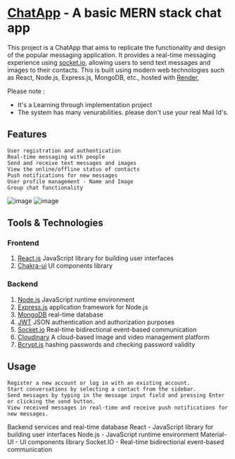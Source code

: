# <a href='https://chatapp-0lue.onrender.com' target='_blank'>ChatApp</a> - A basic MERN stack chat app
 
 This project is a ChatApp that aims to replicate the functionality and design of the popular messaging application. 
 It provides a real-time messaging experience using <a href='https://socket.io/'>socket.io</a>, allowing users to send text messages and images to their contacts.
 This is built using modern web technologies such as React, Node.js, Express.js, MongoDB, etc., hosted with <a href='https://www.render.com/' target='_blank'>Render</a>, 

Please note :
 - It's a Learning through implementation project
 - The system has many venurabilities. please don't use your real Mail Id's.

## Features
    User registration and authentication
    Real-time messaging with people
    Send and receive text messages and images
    View the online/offline status of contacts
    Push notifications for new messages
    User profile management - Name and Image
    Group chat functionality


![image](https://github.com/prakashp282/ChatApp/assets/41587867/1f2c4b08-06c8-402b-ba48-9027bd71e33d)
![image](https://github.com/prakashp282/ChatApp/assets/41587867/f72f57a7-542c-4bb8-8df5-c0d5978a5de8)

## Tools & Technologies 

### Frontend
1. [React.js](https://reactjs.org/) JavaScript library for building user interfaces
2. [Chakra-ui](https://chakra-ui.com/) UI components library

### Backend
1. [Node.js](https://nodejs.org/en/) JavaScript runtime environment
2. [Express.js](https://expressjs.com/)  application framework for Node.js
3. [MongoDB](https://www.mongodb.com/) real-time database
4. [JWT](https://jwt.io/) JSON authentication and authorization purposes 
5. [Socket.io](https://socket.io/)  Real-time bidirectional event-based communication
6. [Cloudinary](https://cloudinary.com/) A cloud-based image and video management platform
7. [Bcrypt.js](https://github.com/dcodeIO/bcrypt.js) hashing passwords and checking password validity



## Usage

    Register a new account or log in with an existing account.
    Start conversations by selecting a contact from the sidebar.
    Send messages by typing in the message input field and pressing Enter or clicking the send button.
    View received messages in real-time and receive push notifications for new messages.


Backend services and real-time database
React - JavaScript library for building user interfaces
Node.js - JavaScript runtime environment
Material-UI - UI components library
Socket.IO - Real-time bidirectional event-based communication
